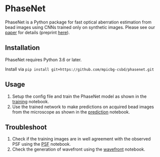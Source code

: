 # PhaseNet

PhaseNet is a Python package for fast optical aberration estimation from bead images using CNNs trained only on synthetic images.
Please see our [paper](https://doi.org/10.1364/OE.401933) for details (preprint [here](https://arxiv.org/abs/2006.01804)).


## Installation

PhaseNet requires Python 3.6 or later.

Install via `pip install git+https://github.com/mpicbg-csbd/phasenet.git`

## Usage

1)  Setup the config file and train the PhaseNet model as shown in the [training](https://github.com/mpicbg-csbd/phasenet/blob/master/notebooks/Training.ipynb) notebook.
2)  Use the trained network to make predictions on acquired bead images from the microscope as shown in the [prediction](https://github.com/mpicbg-csbd/phasenet/blob/master/notebooks/Prediction.ipynb) notebook.

## Troubleshoot

1)  Check if the training images are in well agreement with the observed PSF using the [PSF](https://github.com/mpicbg-csbd/phasenet/blob/master/notebooks/PSF.ipynb) notebook.
2)  Check the generation of wavefront using the [wavefront](https://github.com/mpicbg-csbd/phasenet/blob/master/notebooks/Wavefront.ipynb) notebook.
